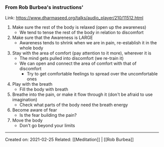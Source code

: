### From Rob Burbea's instructions'
Link: https://www.dharmaseed.org/talks/audio_player/210/11512.html

1. Make sure the rest of the body is relaxed (open up the awareness)
	- We tend to tense the rest of the body in relation to discomfort
2. Make sure that the Awareness is LARGE
	- Awareness tends to shrink when we are in pain, re-establish it in the whole body
3. Stay with the area of comfort (pay attention to it more), wherever it is
	- The mind gets pulled into discomfort (we re-train it)
	- We can open and connect the area of comfort with that of discomfort
		- Try to get comfortable feelings to spread over the uncomfortable ones
4. Play with the breath
	- Fill the body with breath
5. Breathe into the pain, or make it flow through it (don't be afraid to use imagination)
	- Check what parts of the body need the breath energy
6. Become aware of fear
	- Is the fear building the pain?
7. Move the body
	- Don't go beyond your limits


-------------------
Created on: 2021-02-25
Related: [[Meditation]] | [[Rob Burbea]]